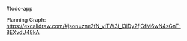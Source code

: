 #todo-app

Planning Graph:
https://excalidraw.com/#json=zne2fN_vITW3i_I3iDy2f,GfM6wN4sGnT-8EXvdU48kA
